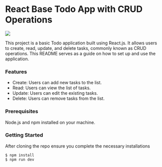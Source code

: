 # React Base Todo App with CRUD Operations

<img src="Screen.png"/>



This project is a basic Todo application built using React.js. It allows users to create, read, update, and delete tasks, commonly known as CRUD operations. This README serves as a guide on how to set up and use the application.


### Features
- Create: Users can add new tasks to the list.
- Read: Users can view the list of tasks.
- Update: Users can edit the existing tasks.
- Delete: Users can remove tasks from the list.



### Prerequisites
Node.js and npm installed on your machine.


### Getting Started

After cloning the repo ensure you complete the necessary installations

```
$ npm install
$ npm run dev
```
